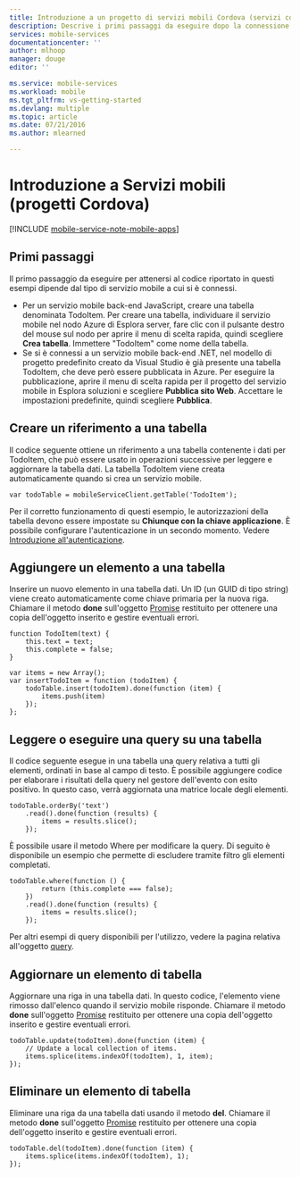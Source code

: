 ```yaml
---
title: Introduzione a un progetto di servizi mobili Cordova (servizi correlati a Visual Studio) | Microsoft Docs
description: Descrive i primi passaggi da eseguire dopo la connessione del progetto Cordova ai servizi mobili di Azure utilizzando i servizi relativi a Visual Studio.
services: mobile-services
documentationcenter: ''
author: mlhoop
manager: douge
editor: ''

ms.service: mobile-services
ms.workload: mobile
ms.tgt_pltfrm: vs-getting-started
ms.devlang: multiple
ms.topic: article
ms.date: 07/21/2016
ms.author: mlearned

---
```

# Introduzione a Servizi mobili (progetti Cordova)
[!INCLUDE [mobile-service-note-mobile-apps](../../includes/mobile-services-note-mobile-apps.md)]

## Primi passaggi
Il primo passaggio da eseguire per attenersi al codice riportato in questi esempi dipende dal tipo di servizio mobile a cui si è connessi.

* Per un servizio mobile back-end JavaScript, creare una tabella denominata TodoItem. Per creare una tabella, individuare il servizio mobile nel nodo Azure di Esplora server, fare clic con il pulsante destro del mouse sul nodo per aprire il menu di scelta rapida, quindi scegliere **Crea tabella**. Immettere "TodoItem" come nome della tabella.
* Se si è connessi a un servizio mobile back-end .NET, nel modello di progetto predefinito creato da Visual Studio è già presente una tabella TodoItem, che deve però essere pubblicata in Azure. Per eseguire la pubblicazione, aprire il menu di scelta rapida per il progetto del servizio mobile in Esplora soluzioni e scegliere **Pubblica sito Web**. Accettare le impostazioni predefinite, quindi scegliere **Pubblica**.

## Creare un riferimento a una tabella
Il codice seguente ottiene un riferimento a una tabella contenente i dati per TodoItem, che può essere usato in operazioni successive per leggere e aggiornare la tabella dati. La tabella TodoItem viene creata automaticamente quando si crea un servizio mobile.

    var todoTable = mobileServiceClient.getTable('TodoItem');

Per il corretto funzionamento di questi esempio, le autorizzazioni della tabella devono essere impostate su **Chiunque con la chiave applicazione**. È possibile configurare l'autenticazione in un secondo momento. Vedere [Introduzione all'autenticazione](mobile-services-html-get-started-users.md).

## Aggiungere un elemento a una tabella
Inserire un nuovo elemento in una tabella dati. Un ID (un GUID di tipo string) viene creato automaticamente come chiave primaria per la nuova riga. Chiamare il metodo **done** sull'oggetto [Promise](https://msdn.microsoft.com/library/dn802826.aspx) restituito per ottenere una copia dell'oggetto inserito e gestire eventuali errori.

    function TodoItem(text) {
        this.text = text;
        this.complete = false;
    }

    var items = new Array();
    var insertTodoItem = function (todoItem) {
        todoTable.insert(todoItem).done(function (item) {
            items.push(item)
        });
    };

## Leggere o eseguire una query su una tabella
Il codice seguente esegue in una tabella una query relativa a tutti gli elementi, ordinati in base al campo di testo. È possibile aggiungere codice per elaborare i risultati della query nel gestore dell'evento con esito positivo. In questo caso, verrà aggiornata una matrice locale degli elementi.

    todoTable.orderBy('text')
        .read().done(function (results) {
            items = results.slice();
        });

È possibile usare il metodo Where per modificare la query. Di seguito è disponibile un esempio che permette di escludere tramite filtro gli elementi completati.

    todoTable.where(function () {
            return (this.complete === false);
        })
        .read().done(function (results) {
            items = results.slice();
        });

Per altri esempi di query disponibili per l'utilizzo, vedere la pagina relativa all'oggetto [query](https://msdn.microsoft.com/library/azure/jj613353.aspx).

## Aggiornare un elemento di tabella
Aggiornare una riga in una tabella dati. In questo codice, l'elemento viene rimosso dall'elenco quando il servizio mobile risponde. Chiamare il metodo **done** sull'oggetto [Promise](https://msdn.microsoft.com/library/dn802826.aspx) restituito per ottenere una copia dell'oggetto inserito e gestire eventuali errori.

    todoTable.update(todoItem).done(function (item) {
        // Update a local collection of items.
        items.splice(items.indexOf(todoItem), 1, item);
    });

## Eliminare un elemento di tabella
Eliminare una riga da una tabella dati usando il metodo **del**. Chiamare il metodo **done** sull'oggetto [Promise](https://msdn.microsoft.com/library/dn802826.aspx) restituito per ottenere una copia dell'oggetto inserito e gestire eventuali errori.

    todoTable.del(todoItem).done(function (item) {
        items.splice(items.indexOf(todoItem), 1);
    });

<!---HONumber=AcomDC_0727_2016-->